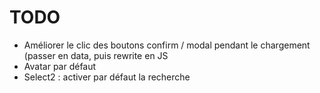 # TODO
- Améliorer le clic des boutons confirm / modal pendant le chargement (passer en data, puis rewrite en JS
- Avatar par défaut
- Select2 : activer par défaut la recherche
